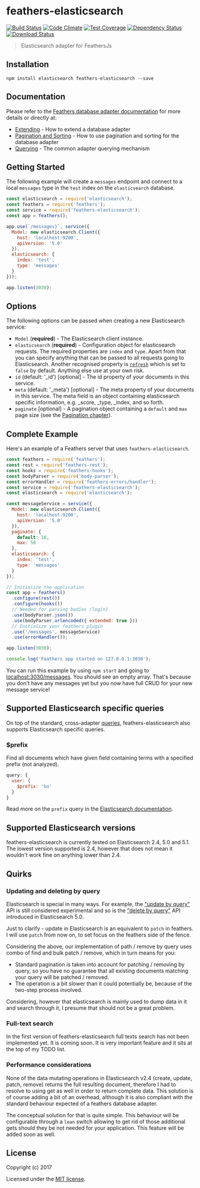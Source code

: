 # feathers-elasticsearch

[![Build Status](https://travis-ci.org/feathersjs/feathers-elasticsearch.svg?branch=es-5.1-tests)](https://travis-ci.org/feathersjs/feathers-elasticsearch)
[![Code Climate](https://codeclimate.com/github/feathersjs/feathers-elasticsearch/badges/gpa.svg)](https://codeclimate.com/github/feathersjs/feathers-elasticsearch)
[![Test Coverage](https://codeclimate.com/github/feathersjs/feathers-elasticsearch/badges/coverage.svg)](https://codeclimate.com/github/feathersjs/feathers-elasticsearch/coverage)
[![Dependency Status](https://david-dm.org/feathersjs/feathers-elasticsearch/status.svg)](https://david-dm.org/feathersjs/feathers-elasticsearch)
[![Download Status](https://img.shields.io/npm/dm/feathers-elasticsearch.svg?style=flat-square)](https://www.npmjs.com/package/feathers-elasticsearch)

> Elasticsearch adapter for FeathersJs

## Installation

```
npm install elasticsearch feathers-elasticsearch --save
```

## Documentation

Please refer to the [Feathers database adapter documentation](http://docs.feathersjs.com/databases/readme.html) for more details or directly at:

- [Extending](http://docs.feathersjs.com/databases/extending.html) - How to extend a database adapter
- [Pagination and Sorting](http://docs.feathersjs.com/databases/pagination.html) - How to use pagination and sorting for the database adapter
- [Querying](http://docs.feathersjs.com/databases/querying.html) - The common adapter querying mechanism

## Getting Started

The following example will create a `messages` endpoint and connect to a local `messages` type in the `test` index on the `elasticsearch` database.

```js
const elasticsearch = require('elasticsearch');
const feathers = require('feathers');
const service = require('feathers-elasticsearch');
const app = feathers();

app.use(`/messages}`, service({
  Model: new elasticsearch.Client({
    host: 'localhost:9200',
    apiVersion: '5.0'
  }),
  elasticsearch: {
    index: 'test',
    type: 'messages'
  }
}));

app.listen(3030);
```

## Options

The following options can be passed when creating a new Elasticsearch service:

- `Model` (**required**) - The Elasticsearch client instance.
- `elasticsearch` (**required**) - Configuration object for elasticsearch requests. The required properties are `index` and `type`. Apart from that you can specify anything that can be passed to all requests going to Elasticsearch. Another recognised property is [`refresh`](https://www.elastic.co/guide/en/elasticsearch/guide/2.x/near-real-time.html#refresh-api) which is set to `false` by default. Anything else use at your own risk.
- `id` (default: '_id') [optional] - The id property of your documents in this service.
- `meta` (default: '_meta') [optional] - The meta property of your documents in this service. The meta field is an object containing elasticsearch specific information, e.g. _score, _type, _index, and so forth.
- `paginate` [optional] - A pagination object containing a `default` and `max` page size (see the [Pagination chapter](http://docs.feathersjs.com/databases/pagination.html)).

## Complete Example

Here's an example of a Feathers server that uses `feathers-elasticsearch`. 

```js
const feathers = require('feathers');
const rest = require('feathers-rest');
const hooks = require('feathers-hooks');
const bodyParser = require('body-parser');
const errorHandler = require('feathers-errors/handler');
const service = require('feathers-elasticsearch');
const elasticsearch = require('elasticsearch');

const messageService = service({
  Model: new elasticsearch.Client({
    host: 'localhost:9200',
    apiVersion: '5.0'
  }),
  paginate: {
    default: 10,
    max: 50
  },
  elasticsearch: {
    index: 'test',
    type: 'messages'
  }
});

// Initialize the application
const app = feathers()
  .configure(rest())
  .configure(hooks())
  // Needed for parsing bodies (login)
  .use(bodyParser.json())
  .use(bodyParser.urlencoded({ extended: true }))
  // Initialize your feathers plugin
  .use('/messages', messageService)
  .use(errorHandler());

app.listen(3030);

console.log('Feathers app started on 127.0.0.1:3030');
```

You can run this example by using `npm start` and going to [localhost:3030/messages](http://localhost:3030/messages).
You should see an empty array. That's because you don't have any messages yet but you now have full CRUD for your new message service!

## Supported Elasticsearch specific queries

On top of the standard, cross-adapter [queries](http://docs.feathersjs.com/databases/querying.html), feathers-elasticsearch also supports Elasticsearch specific queries.

### $prefix
Find all documents which have given field containing terms with a specified prefix (not analyzed).

```js
query: {
  user: {
    $prefix: 'bo'
  }
}
```

Read more on the `prefix` query in the [Elasticsearch documentation](https://www.elastic.co/guide/en/elasticsearch/reference/current/query-dsl-prefix-query.html).

## Supported Elasticsearch versions

feathers-elasticsearch is currently tested on Elasticsearch 2.4, 5.0 and 5.1. The lowest version supported is 2.4,
however that does not mean it wouldn't work fine on anything lower than 2.4.


## Quirks

### Updating and deleting by query

Elasticsearch is special in many ways. For example, the ["update by query"](https://www.elastic.co/guide/en/elasticsearch/reference/current/docs-update-by-query.html) API is still considered experimental and so is the ["delete by query"](https://www.elastic.co/guide/en/elasticsearch/reference/current/docs-delete-by-query.html) API introduced in Elasticsearch 5.0.

Just to clarify - update in Elasticsearch is an equivalent to `patch` in feathers. I will use `patch` from now on, to set focus on the feathers side of the fence.

Considering the above, our implementation of path / remove by query uses combo of find and bulk patch / remove, which in turn means for you:

- Standard pagination is taken into account for patching / removing by query, so you have no guarantee that all existing documents matching your query will be patched / removed.
- The operation is a bit slower than it could potentially be, because of the two-step process involved.

Considering, however that elasticsearch is mainly used to dump data in it and search through it, I presume that should not be a great problem.

### Full-text search

In the first version of feathers-elasticsearch full texts search has not been implemented yet. It is coming soon. It is very important feature and it sits at the top of my TODO list.

### Performance considerations

None of the data mutating operations in Elasticsearch v2.4 (create, update, patch, remove) returns the full resulting document, therefore I had to resolve to using get as well in order to return complete data. This solution is of course adding a bit of an overhead, although it is also compliant with the standard behaviour expected of a feathers database adapter.

The conceptual solution for that is quite simple. This behaviour will be configurable through a `lean` switch allowing to get rid of those additional gets should they be not needed for your application. This feature will be added soon as well.


## License

Copyright (c) 2017

Licensed under the [MIT license](LICENSE).

